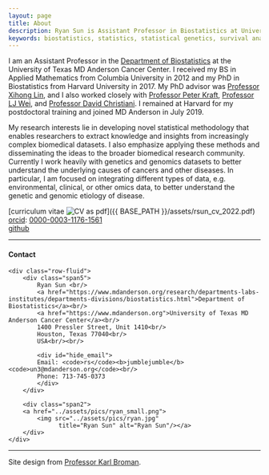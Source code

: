 ```yaml
---
layout: page
title: About
description: Ryan Sun is Assistant Professor in Biostatistics at University of Texas MD Anderson Cancer Center; integrating genetic, genomic, and clinical data to make discoveries from modern high-throughput sources.
keywords: biostatistics, statistics, statistical genetics, survival analysis
---
```


I am an Assistant Professor in the
[Department of Biostatistics](https://www.mdanderson.org/research/departments-labs-institutes/departments-divisions/biostatistics.html)
at the University of Texas MD Anderson Cancer Center.
I received my BS in Applied Mathematics from Columbia University in 2012
and my PhD in Biostatistics from Harvard University in 2017.
My PhD advisor was [Professor Xihong Lin](https://www.hsph.harvard.edu/xihong-lin/),
and I also worked closely with [Professor Peter Kraft](https://www.hsph.harvard.edu/peter-kraft/),
[Professor LJ Wei](https://www.hsph.harvard.edu/l-wei/), and [Professor David Christiani](https://www.hsph.harvard.edu/david-christiani/).
I remained at Harvard for my postdoctoral training and joined MD Anderson in July 2019.

My research interests lie in developing novel statistical methodology that enables researchers to extract knowledge and insights from increasingly complex biomedical datasets. I also emphasize applying these methods and disseminating the ideas to the broader biomedical research community. Currently I work heavily with genetics and genomics datasets to better understand the underlying causes of cancers and other diseases. In particular, I am focused on integrating different types of data, e.g. environmental, clinical, or other omics data, to better understand the genetic and genomic etiology of disease.

[curriculum vitae ![CV as pdf](pages/icons16/pdf-icon.png)]({{ BASE_PATH }}/assets/rsun_cv_2022.pdf)<br/>
[orcid](https://orcid.org): [0000-0003-1176-1561](https://orcid.org/0000-0003-1176-1561)<br/>
[github](https://github.com/ryanrsun)<br/>

---

<div class="container">
<h4><a name="Contact"></a>Contact</h4>

    <div class="row-fluid">
        <div class="span5">
            Ryan Sun <br/>
            <a href="https://www.mdanderson.org/research/departments-labs-institutes/departments-divisions/biostatistics.html">Department of Biostatistics</a><br/>
            <a href="https://www.mdanderson.org">University of Texas MD Anderson Cancer Center</a><br/>
            1400 Pressler Street, Unit 1410<br/>
            Houston, Texas 77040<br/>
            USA<br/><br/>

            <div id="hide_email">
            Email: <code>rs</code><b>jumblejumble</b><code>un3@mdanderson.org</code><br/>
            Phone: 713-745-0373
            </div>
        </div>

        <div class="span2">
        <a href="../assets/pics/ryan_small.png">
            <img src="../assets/pics/ryan.jpg"
                  title="Ryan Sun" alt="Ryan Sun"/></a>
        </div>
    </div>
</div>

---

Site design from [Professor Karl Broman](https://kbroman.org).
